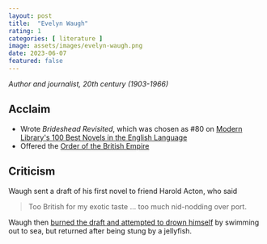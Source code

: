 ```yaml
---
layout: post
title:  "Evelyn Waugh"
rating: 1
categories: [ literature ]
image: assets/images/evelyn-waugh.png
date: 2023-06-07
featured: false
---
```


_Author and journalist, 20th century (1903-1966)_

## Acclaim

- Wrote _Brideshead Revisited_, which was chosen as #80 on [Modern Library's 100 Best Novels in the English Language](https://en.wikipedia.org/wiki/Modern_Library_100_Best_Novels)
- Offered the [Order of the British Empire](https://en.wikipedia.org/wiki/Evelyn_Waugh#cite_ref-167)

## Criticism

Waugh sent a draft of his first novel to friend Harold Acton, who said

> Too British for my exotic taste ... too much nid-nodding over port.

Waugh then [burned the draft and attempted to drown himself](https://archive.org/details/littlelearning0000waug/page/324/mode/2up?q=acton) by swimming out to sea, but returned after being stung by a jellyfish.

